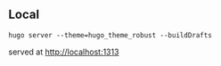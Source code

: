 ## Local

```hugo server --theme=hugo_theme_robust --buildDrafts```

served at <http://localhost:1313>
